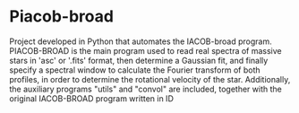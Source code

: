# Piacob-broad
 Project developed in Python that automates the IACOB-broad program. PIACOB-BROAD is the main program used to read real spectra of massive stars in 'asc' or '.fits' format, then determine a Gaussian fit, and finally specify a spectral window to calculate the Fourier transform of both profiles, in order to determine the rotational velocity of the star.
 Additionally, the auxiliary programs "utils" and "convol" are included, together with the original IACOB-BROAD program written in ID

